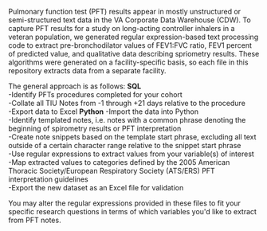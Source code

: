 Pulmonary function test (PFT) results appear in mostly unstructured or semi-structured text data in the VA Corporate Data Warehouse (CDW). To capture PFT results for a study on long-acting controller inhalers in a veteran population, we generated regular expression-based text processing code to extract pre-bronchodilator values of FEV1:FVC ratio, FEV1 percent of predicted value, and qualitative data describing spriometry results. These algorithms were generated on a facility-specific basis, so each file in this repository extracts data from a separate facility.

The general approach is as follows:
**SQL**
<br>
-Identify PFTs procedures completed for your cohort
<br>
-Collate all TIU Notes from -1 through +21 days relative to the procedure
<br>
-Export data to Excel
**Python**
-Import the data into Python
<br>
-Identify templated notes, i.e. notes with a common phrase denoting the beginning of spirometry results or PFT interpretation
<br>
-Create note snippets based on the template start phrase, excluding all text outside of a certain character range relative to the snippet start phrase
<br>
-Use regular expressions to extract values from your variable(s) of interest
<br>
-Map extracted values to categories defined by the 2005 American Thoracic Society/European Respiratory Society (ATS/ERS) PFT interpretation guidelines
<br>
-Export the new dataset as an Excel file for validation

You may alter the regular expressions provided in these files to fit your specific research questions in terms of which variables you'd like to extract from PFT notes.
